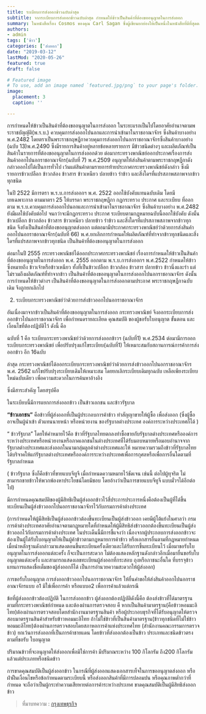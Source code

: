 ```yaml
---
title: ระเบียบการส่งออกข้าวฉบับล่าสุด
subtitle: จากระเบียบการส่งออกข้าวฉบับล่าสุด กำหนดให้ข้าวเป็นสินค้าที่ต้องขออนุญาตในการส่งออก
summary: ในหนังสือเรื่อง Cosmos ของคุณ Carl Sagan ซึ่งผู้เขียนยกย่องให้เป็นหนึ่งในหนังสือที่ดีที่สุดตลอดกาล และเป็นคัมภีร์การใช้ชีวิตมาจนถึงทุกวันนี้ อวกาศและดาราศาสตร์ในมุมมองของ Carl Sagan ชายที่ทำให้มนุษย์รักเขาด้วยความรักที่เขามีต่อจักรวาลถ่ายทอดออกมาผ่านตัวอักษรในทั้งงานเขียน งานบรรยาย นวนิยาย และมุมมองที่ทำให้เรารู้จักกับตัวเองมากขึ้นผ่านการศึกษาธรรมชาติ
authors:
- admin
tags: ['ข้าว']
categories: ['ส่งออก']
date: "2019-03-12"
lastMod: "2020-05-26"
featured: true
draft: false

# Featured image
# To use, add an image named `featured.jpg/png` to your page's folder. 
image:
  placement: 3
  caption: ''

---
```



การกำหนดให้ข้าวเป็นสินค้าที่ต้องขออนุญาตในการส่งออก ในระยะแรกเป็นไปโดยอาศัยอำนาจตามพระราชบัญญัติ(พ.ร.บ.) ควบคุมการส่งออกไปนอกและการนำเข้ามาในราชอาณาจักร ซึ่งสินค้าบางอย่าง พ.ศ.2482 โดยตราเป็นพระราชกฤษฎีกาควบคุมการส่งออกไปนอกราชอาณาจักรซึ่งสินค้าบางอย่าง (ฉบับ 13)พ.ศ.2490 ซึ่งมีรายการสินค้าอยู่หลายข้อหลายรายการ มีข้าวชนิดต่างๆ และผลิตภัณฑ์เป็นสินค้าในรายการที่ต้องขออนุญาตในการส่งออกด้วย ต่อมากระทรวงพาณิชย์ออกประกาศเรื่องการส่งสินค้าออกไปนอกราชอาณาจักร(ฉบับที่ 7) พ.ศ.2509 อนุญาตให้ส่งสินค้าตามพระราชกฤษฎีกาดังกล่าวออกไปได้เป็นการทั่วไป เว้นแต่สินค้าตามรายการท้ายประกาศกระทรวงพาณิชย์ดังกล่าว ซึ่งมีรายการข้าวเปลือก ข้าวกล้อง ข้าวสาร ข้าวเหนียว ปลายข้าว รำข้าว และสิ่งใดฯที่แปรสภาพสภาพจากข้าวทุกชนิด

ในปี 2522 มีการตรา พ.ร.บ.การส่งออกฯ พ.ศ. 2522 ออกใช้บังคับแทนฉบับเดิม โดยมีบทเฉพาะกาล ตามมาตรา 25 ให้บรรดา พระราชกฤษฎีกา กฎกระทรวง ประกาศ และระเบียบ ที่ออกตาม พ.ร.บ.ควบคุมการส่งออกไปนอกและการนำเข้ามาในราชอาณาจักร ซึ่งสินค้าบางอย่าง พ.ศ.2482 ยังมีผลใช้บังคับต่อไป จนกว่าจะมีกฎกระทรวง ประกาศ ระเบียบตามกฎหมายฉบับนี้ออกใช้บังคับ ดังนั้น ข้าวเปลือก ข้าวกล้อง ข้าวสาร ข้าวเหนียว ปลายข้าว รำข้าว และสิ่งใดฯที่แปรสภาพสภาพจากข้าวทุกชนิด จึงยังเป็นสินค้าที่ต้องขออนุญาตส่งออก แต่ตอมามีประกาศกระทรวงพาณิชย์ว่าด้วยการส่งสินค้าออกไปนอกราชอาณาจักร(ฉบับที่ 66) พ.ศ.ยกเลิกการกำหนดให้ผลิตภัณฑ์ที่ทำจากข้าวทุกชนิดและสิ่งใดฯที่แปรสภาพจากข้าวทุกชนิด เป็นสินค้าที่ต้องขออนุญาตในการส่งออก

ต่อมาในปี 2555 กระทรวงพาณิชย์ได้ออกประกาศกระทรวงพาณิชย์ เรื่องการกำหนดให้ข้าวเป็นสินค้าที่ต้องขออนุญาตในการส่งออก พ.ศ. 2555 ออกตาม พ.ร.บ.การส่งออกฯ พ.ศ.2522 กำหนดให้ข้าวซึ่งหมายถึง ข้าวเจ้าหรือข้าวเหนียว ทั้งที่เป็นข้าวเปลือก ข้าวกล้อง ข้าวสาร ปลายข้าว ข้าวนึ่งและรำ แต่ไม่รวมถึงผลิตภัณฑ์ที่ทำจากข้าว เป็นสินค้าที่ต้องขออนุญาตในการส่งออกไปนอกราชอาณาจักร ดังนั้นการกำหนดให้ข้าวต่างฯ เป็นสินค้าที่ต้องขออนุญาตในการส่งออกตามประกาศ พระราชกฤษฎีกาฉบับเดิม จึงถูกยกเลิกไป

2. ระเบียบกระทรวงพาณิชย์ว่าด้วยการส่งข้าวออกไปนอกราชอาณาจักร

อันเนื่องมาจากข้าวเป็นสินค้าที่ต้องขออนุญาตในการส่งออก กระทรวงพาณิชย์ จึงออกระเบียบการส่งออกข้าวไปนอกราชอาณาจักร เพื่อกำหนดรายละเอียด คุณสมบัติ ของผู้ขอรับใบอนุญาต ขั้นตอน และเงื่อนไขที่ต้องปฏิบัติไว้ ดังนี้ คือ

ฉบับที่ 1 คือ ระเบียบกระทรวงพาณิชย์ว่าด้วยการส่งออกข้าวฯ (ฉบับที่1) พ.ศ.2534 ต่อมามีการออกระเบียบกระทรวงพาณิชย์ เพื่อปรับปรุงแก้ไขระเบียบ(ฉบับที่1) ให้เหมาะสมกับสถานการณ์การค้าการส่งออกข้าว อีก 16ฉบับ

ล่าสุด กระทรวงพาณิชย์ได้ออกระเบียบกระทรวงพาณิชย์ว่าด้วยการส่งข้าวออกไปนอกราชอาณาจักร พ.ศ. 2562 แก้ไขปรับปรุงระเบียบเดิมให้เหมาะสม โดยยกเลิกระเบียบเดิมทุกฉบับ เหลือเพียงระเบียบใหม่ฉบับเดียว เพื่อความสะดวกในการค้นหาอ้างอิง

ซึ่งมีสาระสำคัญ โดยสรุปคือ

ในระเบียบนี้มีการแยกการส่งออกข้าว เป็นข้าวเอกชน และข้าวรัฐบาล

**“ข้าวเอกชน”** คือข้าวที่ผู้ส่งออกที่เป็นผู้ประกอบการค้าข้าว ทำสัญญาขายให้ผู้ซื้อ เพื่อส่งออก (ซึ่งผู้ซื้ออาจเป็นผู้นำเข้า ตัวแทนนายหน้า หรือหน่วยงาน ของรัฐบาลต่างประเทศ องค์การระหว่างประเทศก็ได้ )

“ ข้าวรัฐบาล” โดยให้คำหมายไว้คือ ข้าวที่รัฐบาลไทยตกลงทำซื้อขายกับรัฐบาลต่างประเทศหรือองค์การระหว่างประเทศหรือหน่วยงานหรือภาคเอกชนในต่างประเทศที่ได้รับมอบหมายหรือมอบอำนาจจากรัฐบาลต่างประเทศและส่งออกในนามกลุ่มลูกค้าต่างประเทศและให้ หมายความรวมถึงข้าวที่รัฐบาลไทยได้บริจาคให้แก่รัฐบาลต่างประเทศหรือองค์การระหว่างประเทศเพื่อการกุศลหรือเพื่อการอื่นใดตามที่รัฐบาลกำหนด

  ( ข้าวรัฐบาล ซึ่งก็คือข้าวที่ขายแบบจีทูจี เมื่อกำหนดความหมายไว้ชัดเจน เช่นนี้ ต่อไปผู้ทุจริต ไม่สามารถขายข้าวให้พวกพ้องหาประโยชน์โดยมิชอบ โดยอ้างว่าเป็นการขายแบบจีทูจี แบบมั่วฯได้อีกต่อไป)

มีการกำหนดคุณสมบัติของผู้มีสิทธิเป็นผู้ส่งออกข้าวไว้สี่ประการประการหนึ่งคือต้องเป็นผู้ที่ได้ขึ้นทะเบียนเป็นผู้ส่งข้าวออกไปนอกราชอาณาจักรไว้กับกรมการค้าต่างประเทศ

  (การกำหนดให้ผู้มีสิทธิเป็นผู้ส่งออกข้าวต้องขึ้นทะเบียนเป็นผู้ส่งข้าวออก เคยมีผู้โต้แย้งในศาลว่า กรมการค้าต่างประเทศอาศัยอำนาจตามกฎหมายใดที่กำหนดให้ผู้มีสิทธิส่งข้าวออกต้องขึ้นทะเบียนเป็นผู้ส่งข้าวออกไว้กับกรมการค้าต่างประเทศ ในประเด็นนี้มีการชี้แจงว่า เนื่องจากผู้ประกอบการส่งออกข้าวจะต้องเป็นผู้ได้รับใบอนุญาตให้เป็นผู้ค้าข้าวตามกฎหมายการค้าข้าว หรือเอกสารอื่นตามที่กฎหมายกำหนด เมื่อนำหลักฐานดังกล่าวมาแสดงตอนขึ้นทะเบียนครั้งเดียวและได้รับการขึ้นทะเบียนไว้ เมื่อมาขอรับใบอนุญาตในการส่งออกแต่ละครั้ง ก็จะเป็นการสะดวก ไม่ต้องแสดงหลักฐานดังกล่าวอีกเมื่อมายื่นขอรับใบอนุญาตแต่ละครั้ง และสามารถแสดงเลขทะเบียนผู้ส่งออกที่กระสอบ ถุงหรือภาชนะอื่นใด ที่บรรจุข้าวแทนการแสดงชื่อเต็มของผู้ส่งออกก็ได้ เป็นการอำนวยความสะดวกให้ผู้ส่งออก)

การขอรับใบอนุญาต  การส่งออกข้าวออกไปนอกราชอาณาจักร ให้ยื่นคำขอให้ส่งสินค้าออกไปนอกราชอาณาจักรแบบ อ1 มิใช่เพื่อการค้า หรือแบบอ2 เพื่อการค้าแล้วแต่กรณี

  ข้อที่ผู้ส่งออกข้าวต้องปฏิบัติ  ในการส่งออกข้าว ผู้ส่งออกต้องปฏิบัติดังนี้คือ ต้องส่งข้าวที่ได้มาตรฐานตามที่กระทรวงพาณิชย์กำหนด และต้องผ่านการตรวจสอบ คื หากเป็นสินค้ามาตรฐาน(คือข้าวหอมมะลิไทย)ต้องผ่านการตรวจสอบโดยสำนักงานมาตรฐานสินค้า หรือผู้ประกอบธุรกิจที่ได้รับอนุญาตให้ตรวจสอบมาตรฐานสินค้าสำหรับข้าวหอมมะลิไทย ถ้าไม่ใช่ข้าวที่เป็นสินค้ามาตรฐาน(ข้าวทุกชนิดที่ไม่ใช่ข้าวหอมมะลิไทย)ต้องผ่านการตรวจสอบโดยสภาหอการค้าแห่งประเทศไทย (สำนักงานคณะกรรมการตรวจข้าว)  ยกเว้นการส่งออกที่เป็นการค้าชายแดน โดยข้าวที่ส่งออกต้องเป็นข้าว ประเภทและชนิดข้าวตรงตามที่ขอรับ ใบอนุญาต

  ปริมาณข้าวที่จะอนุญาตให้ส่งออกเพื่อมิใช่การค้า มีปริมาณระหว่าง 100 กิโลกรัม ถึง200 กิโลกรัม แล้วแต่ประเภทหรือชนิดข้าว

การขาดคุณสมบัติเป็นผู้ส่งออกข้าว ในกรณีที่ผู้ส่งออกแสดงเอกสารเท็จในการขออนุญาตส่งออก หรือฝ่าฝืนเงื่อนไขหรือข้อกำหนดตามระเบียบนี้ หรือส่งออกสินค้าที่มีการปลอมปน หรือคุณภาพต่ำกว่าที่กำหนด จะถือว่าเป็นผู้กระทำความเสียหายต่อการค้าระหว่างประเทศ ขาดคุณสมบัติเป็นผู้มีสิทธิส่งออกข้าว

> ที่มาบทความ : [กรุงเทพธุรกิจ](https://www.bangkokbiznews.com/blog/detail/646778)
